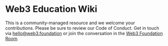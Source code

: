 # Web3 Education Wiki
This is a community-managed resource and we welcome your contributions. 
Please be sure to review our Code of Conduct. 
Get in touch via hello@web3.foundation or join the conversation in the [Web3 Foundation Room](https://riot.im/app/#/room/#web3foundation:matrix.org).
